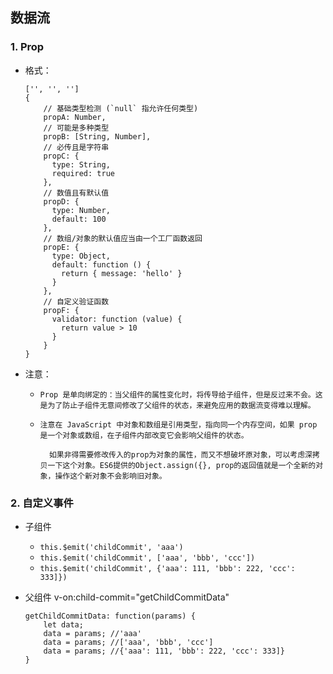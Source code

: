 ## 数据流
 ###  1.  Prop
  * 格式：

        ['', '', '']
        {
            // 基础类型检测 (`null` 指允许任何类型)
            propA: Number,
            // 可能是多种类型
            propB: [String, Number],
            // 必传且是字符串
            propC: {
              type: String,
              required: true
            },
            // 数值且有默认值
            propD: {
              type: Number,
              default: 100
            },
            // 数组/对象的默认值应当由一个工厂函数返回
            propE: {
              type: Object,
              default: function () {
                return { message: 'hello' }
              }
            },
            // 自定义验证函数
            propF: {
              validator: function (value) {
                return value > 10
              }
            }
        }
  * 注意：
    * `Prop 是单向绑定的：当父组件的属性变化时，将传导给子组件，但是反过来不会。这是为了防止子组件无意间修改了父组件的状态，来避免应用的数据流变得难以理解。`

    * `注意在 JavaScript 中对象和数组是引用类型，指向同一个内存空间，如果 prop 是一个对象或数组，在子组件内部改变它会影响父组件的状态。`
    
            如果非得需要修改传入的prop为对象的属性，而又不想破坏原对象，可以考虑深拷贝一下这个对象。ES6提供的Object.assign({}, prop的返回值就是一个全新的对象，操作这个新对象不会影响旧对象。


 ###  2.  自定义事件
  * 子组件
    +  `this.$emit('childCommit', 'aaa')`
    +  `this.$emit('childCommit', ['aaa', 'bbb', 'ccc'])`
    +  `this.$emit('childCommit', {'aaa': 111, 'bbb': 222, 'ccc': 333]})`
  * 父组件
        v-on:child-commit="getChildCommitData"

        getChildCommitData: function(params) {
            let data;
            data = params; //'aaa'
            data = params; //['aaa', 'bbb', 'ccc']
            data = params; //{'aaa': 111, 'bbb': 222, 'ccc': 333]}
        }


